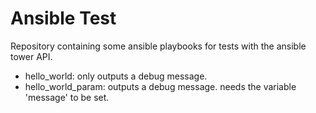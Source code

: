 # Ansible Test

Repository containing some ansible playbooks for tests with the ansible tower API.

- hello_world:
only outputs a debug message.
- hello_world_param:
outputs a debug message. needs the variable 'message' to be set.